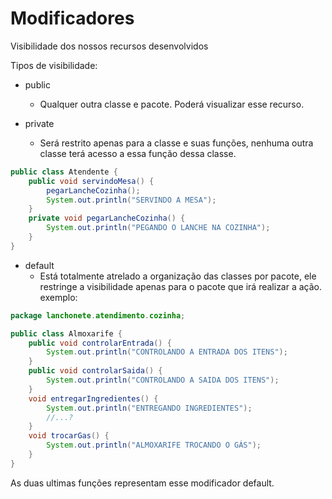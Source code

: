 # Modificadores 

Visibilidade dos nossos recursos desenvolvidos

Tipos de visibilidade:

- public
  - Qualquer outra classe e pacote. Poderá visualizar esse recurso.

- private
  - Será restrito apenas para a classe e suas funções, nenhuma outra classe terá acesso a essa função dessa classe. 

```java
public class Atendente {
	public void servindoMesa() {
		pegarLancheCozinha();
		System.out.println("SERVINDO A MESA");
	}
	private void pegarLancheCozinha() {
		System.out.println("PEGANDO O LANCHE NA COZINHA");
	}
}
```

- default
  - Está totalmente atrelado a organização das classes por pacote, ele restringe a visibilidade apenas para o pacote que irá realizar a ação. exemplo:

```java
package lanchonete.atendimento.cozinha;

public class Almoxarife {
	public void controlarEntrada() {
		System.out.println("CONTROLANDO A ENTRADA DOS ITENS");
	}
	public void controlarSaida() {
		System.out.println("CONTROLANDO A SAIDA DOS ITENS");
	}
	void entregarIngredientes() {
		System.out.println("ENTREGANDO INGREDIENTES");
		//...?
	}
	void trocarGas() {
		System.out.println("ALMOXARIFE TROCANDO O GÁS");
	}
}
```

As duas ultimas funções representam esse modificador default.